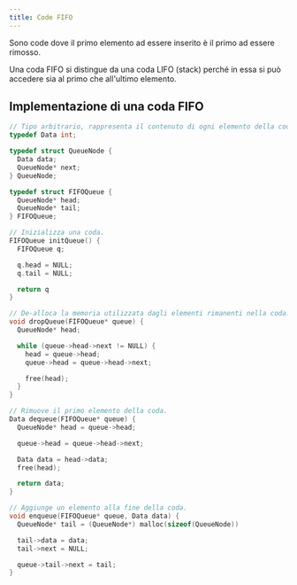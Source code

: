 ```yaml
---
title: Code FIFO
---
```


Sono code dove il primo elemento ad essere inserito è il primo ad essere
rimosso.

Una coda FIFO si distingue da una coda LIFO (stack) perché in essa si può
accedere sia al primo che all'ultimo elemento.

## Implementazione di una coda FIFO

```c
// Tipo arbitrario, rappresenta il contenuto di ogni elemento della coda.
typedef Data int;

typedef struct QueueNode {
  Data data;
  QueueNode* next;
} QueueNode;

typedef struct FIFOQueue {
  QueueNode* head;
  QueueNode* tail;
} FIFOQueue;

// Inizializza una coda.
FIFOQueue initQueue() {
  FIFOQueue q;

  q.head = NULL;
  q.tail = NULL;

  return q
}

// De-alloca la memoria utilizzata dagli elementi rimanenti nella coda.
void dropQueue(FIFOQueue* queue) {
  QueueNode* head;

  while (queue->head->next != NULL) {
    head = queue->head;
    queue->head = queue->head->next;

    free(head);
  }
}

// Rimuove il primo elemento della coda.
Data dequeue(FIFOQueue* queue) {
  QueueNode* head = queue->head;

  queue->head = queue->head->next;

  Data data = head->data;
  free(head);

  return data;
}

// Aggiunge un elemento alla fine della coda.
void enqueue(FIFOQueue* queue, Data data) {
  QueueNode* tail = (QueueNode*) malloc(sizeof(QueueNode))

  tail->data = data;
  tail->next = NULL;

  queue->tail->next = tail;
}
```

